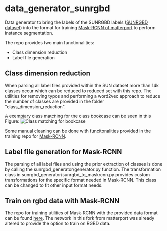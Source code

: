 # data_generator_sunrgbd
Data generator to bring the labels of the SUNRGBD labels ([SUNRGBD dataset](http://3dvision.princeton.edu/projects/2015/SUNrgbd/)) into the format for training [Mask-RCNN of matterport](https://github.com/matterport/Mask_RCNN) to perform instance segmentation.

The repo provides two main functionalities: 
 - Class dimension reduction
 - Label file generation 

## Class dimension reduction

When parsing all label files provided within the SUN dataset more than 14k classes occur which can be reduced to reduced set with this repo. The utilities for removing typos and performing a word2vec approach to reduce the number of classes are provided in the folder "class_dimension_reduction".

A exemplary class matching for the class bookcase can be seen in this Figure: ![Class matching for bookcase](https://github.com/Yannick947/data_generator_sunrgbd/images/classes_matching.png)

Some manual cleaning can be done with funcitonalities provided in the training repo for [Mask-RCNN](https://github.com/Yannick947/Mask_RCNN).

## Label file generation for Mask-RCNN

The parsing of all label files and using the prior extraction of classes is done by calling the sunrgbd_generator/generator.py function. The transformation class in sunrgbd_generator/sunrgbd_to_maskrcnn.py provides custom transformations for the specific format needed in Mask-RCNN. This class can be changed to fit other input format needs. 


## Train on rgbd data with Mask-RCNN

The repo for training utilities of Mask-RCNN with the provided data format can be found [here](
https://github.com/Yannick947/Mask_RCNN). The network in this fork from matterport was already altered to provide the option to train on RGBD data. 